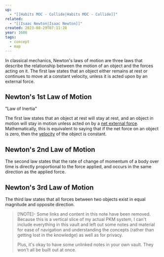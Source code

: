 ```yaml
---
up:
  - "[[Habits MOC - Collide|Habits MOC - Collide]]"
related:
  - "[[Isaac Newton|Isaac Newton]]"
created: 2023-08-29T07:11:28
year: 1686
tags:
  - concept
  - map
---
```

In classical mechanics, Newton's laws of motion are three laws that describe the relationship between the motion of an object and the forces acting on it. The first law states that an object either remains at rest or continues to move at a constant velocity, unless it is acted upon by an external force.

## Newton's 1st Law of Motion
"Law of Inertia"

The first law states that an object at rest will stay at rest, and an object in motion will stay in motion unless acted on by a [net external force](https://en.wikipedia.org/wiki/Net_force "Net force"). Mathematically, this is equivalent to saying that if the net force on an object is zero, then the [velocity](https://en.wikipedia.org/wiki/Velocity "Velocity") of the object is constant.

## Newton's 2nd Law of Motion
The second law states that the rate of change of momentum of a body over time is directly proportional to the force applied, and occurs in the same direction as the applied force.

## Newton's 3rd Law of Motion
The third law states that all forces between two objects exist in equal magnitude and opposite direction.

> [!NOTE]- Some links and content in this note have been removed.
> Because this is a vertical slice of my actual PKM system, I can't include everything in this vault and left out some notes and material for ease of navigation and understanding the concepts (rather than getting lost in the knowledge) as well as for privacy. 
>  
> Plus, it's okay to have some unlinked notes in your own vault. They won't all be built out at once.
